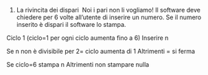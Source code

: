 1. La rivincita dei dispari 
Noi i pari non li vogliamo!
Il software deve chiedere per 6 volte all’utente di inserire un numero.
Se il numero inserito è dispari il software lo stampa.


Ciclo 1 (ciclo=1 per ogni ciclo aumenta fino a 6) 
Inserire n

Se n non è divisibile per 2= ciclo aumenta di 1
Altrimenti = si ferma


Se ciclo=6 stampa n
Altrimenti non stampare nulla

